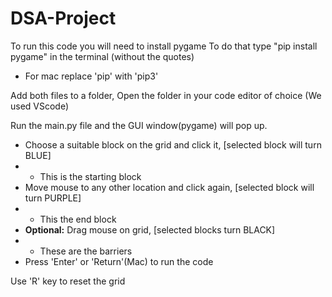 # DSA-Project

To run this code you will need to install pygame
To do that type "pip install pygame" in the terminal (without the quotes)
* For mac replace 'pip' with 'pip3'

Add both files to a folder,
Open the folder in your code editor of choice (We used VScode)

Run the main.py file and the GUI window(pygame) will pop up.
- Choose a suitable block on the grid and click it, [selected block will turn BLUE]
- * This is the starting block
- Move mouse to any other location and click again, [selected block will turn PURPLE]
- * This the end block
- **Optional:** Drag mouse on grid, [selected blocks turn BLACK]
- * These are the barriers 
- Press 'Enter' or 'Return'(Mac) to run the code

Use 'R' key to reset the grid 
